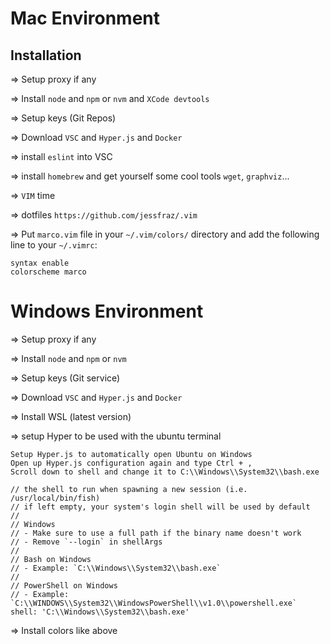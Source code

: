 # Mac Environment

## Installation

=> Setup proxy if any

=> Install `node` and `npm` or `nvm` and `XCode devtools`

=> Setup keys (Git Repos)

=> Download `VSC` and `Hyper.js` and `Docker`

=> install `eslint` into VSC

=> install `homebrew` and get yourself some cool tools `wget`, `graphviz`...

=> `VIM` time

=> dotfiles `https://github.com/jessfraz/.vim`

=> Put `marco.vim` file in your `~/.vim/colors/` directory and add the following line to your `~/.vimrc`:

    syntax enable
    colorscheme marco

# Windows Environment

=> Setup proxy if any

=> Install `node` and `npm` or `nvm`

=> Setup keys (Git service)

=> Download `VSC` and `Hyper.js` and `Docker`

=> Install WSL (latest version)

=> setup Hyper to be used with the ubuntu terminal

    Setup Hyper.js to automatically open Ubuntu on Windows
    Open up Hyper.js configuration again and type Ctrl + ,
    Scroll down to shell and change it to C:\\Windows\\System32\\bash.exe
    
    // the shell to run when spawning a new session (i.e. /usr/local/bin/fish)
    // if left empty, your system's login shell will be used by default
    //
    // Windows
    // - Make sure to use a full path if the binary name doesn't work
    // - Remove `--login` in shellArgs
    //
    // Bash on Windows
    // - Example: `C:\\Windows\\System32\\bash.exe`
    //
    // PowerShell on Windows
    // - Example: `C:\\WINDOWS\\System32\\WindowsPowerShell\\v1.0\\powershell.exe`
    shell: 'C:\\Windows\\System32\\bash.exe'

=> Install colors like above
